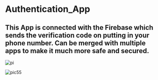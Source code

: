 # Authentication_App

## This App is connected with the Firebase which sends the verification code on putting in your phone number. Can be merged with multiple apps to make it much more safe and secured.

![pi](https://user-images.githubusercontent.com/67858387/105250016-095dc500-5b9f-11eb-9997-60da1e221ca0.jpeg)

![pic55](https://user-images.githubusercontent.com/67858387/105249934-ee8b5080-5b9e-11eb-81ae-bf3661972650.jpeg)


